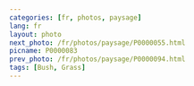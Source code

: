 ```yaml
---
categories: [fr, photos, paysage]
lang: fr
layout: photo
next_photo: /fr/photos/paysage/P0000055.html
picname: P0000083
prev_photo: /fr/photos/paysage/P0000094.html
tags: [Bush, Grass]
---
```

